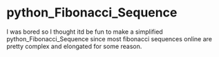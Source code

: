 # python_Fibonacci_Sequence
I was bored so I thought itd be fun to make a simplified python_Fibonacci_Sequence since most fibonacci sequences online are pretty complex and elongated for some reason.
